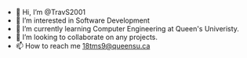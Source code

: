 - 👋 Hi, I’m @TravS2001
- 👀 I’m interested in Software Development
- 🌱 I’m currently learning Computer Engineering at Queen's Univeristy.
- 💞️ I’m looking to collaborate on any projects.
- 📫 How to reach me 18tms9@queensu.ca

<!---
TravS2001/TravS2001 is a ✨ special ✨ repository because its `README.md` (this file) appears on your GitHub profile.
You can click the Preview link to take a look at your changes.
--->
